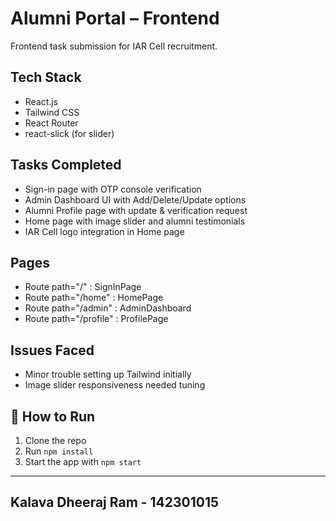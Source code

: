 # Alumni Portal – Frontend

Frontend task submission for IAR Cell recruitment.

## Tech Stack
- React.js
- Tailwind CSS
- React Router
- react-slick (for slider)

## Tasks Completed
- Sign-in page with OTP console verification
- Admin Dashboard UI with Add/Delete/Update options
- Alumni Profile page with update & verification request
- Home page with image slider and alumni testimonials
- IAR Cell logo integration in Home page

## Pages
- Route path="/" : SignInPage
- Route path="/home" : HomePage
- Route path="/admin" : AdminDashboard
- Route path="/profile" : ProfilePage

## Issues Faced
- Minor trouble setting up Tailwind initially
- Image slider responsiveness needed tuning


## 📂 How to Run
1. Clone the repo
2. Run `npm install`
3. Start the app with `npm start`



---

## Kalava Dheeraj Ram - 142301015
